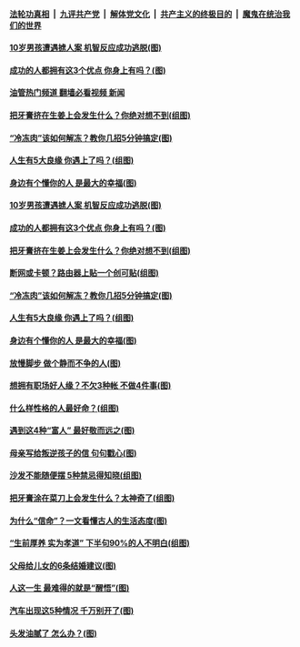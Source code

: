 ####  [法轮功真相](../../../../basic/blob/master/README.md?t=11210901) &nbsp;|&nbsp; [九评共产党](../../../../9ping.md/blob/master/README.md?t=11210901) &nbsp;|&nbsp; [解体党文化](../../../../jtdwh.md/blob/master/README.md?t=11210901)  &nbsp;|&nbsp; [共产主义的终极目的](../../../../gczydzjmd.md/blob/master/README.md?t=11210901) &nbsp;|&nbsp; [魔鬼在统治我们的世界](../../../../mgztzwmdsj.md/blob/master/README.md?t=11210901) 

#### [10岁男孩遭遇掳人案 机智反应成功逃脱(图)](../pages/p8/1022169.md?t=11210901) 

#### [成功的人都拥有这3个优点 你身上有吗？(图)](../pages/p8/1022107.md?t=11210901) 

#### [油管热门频道 翻墙必看视频 新闻](http://129.146.143.75:81/youtube.html?11210901)

#### [把牙膏挤在生姜上会发生什么？你绝对想不到(组图)](../pages/p8/1022053.md?t=11210901) 

#### [“冷冻肉”该如何解冻？教你几招5分钟搞定(图)](../pages/p8/1022019.md?t=11210901) 

#### [人生有5大良缘 你遇上了吗？(组图)](../pages/p8/1021992.md?t=11210901) 

#### [身边有个懂你的人 是最大的幸福(图)](../pages/p8/1022014.md?t=11210901) 

#### [10岁男孩遭遇掳人案 机智反应成功逃脱(图)](../pages/p8/1022169.md?t=11210901) 

#### [成功的人都拥有这3个优点 你身上有吗？(图)](../pages/p8/1022107.md?t=11210901) 

#### [把牙膏挤在生姜上会发生什么？你绝对想不到(组图)](../pages/p8/1022053.md?t=11210901) 

#### [断网或卡顿？路由器上贴一个创可贴(组图)](../pages/p8/1021209.md?t=11210901) 

#### [“冷冻肉”该如何解冻？教你几招5分钟搞定(图)](../pages/p8/1022019.md?t=11210901) 

#### [人生有5大良缘 你遇上了吗？(组图)](../pages/p8/1021992.md?t=11210901) 

#### [身边有个懂你的人 是最大的幸福(图)](../pages/p8/1022014.md?t=11210901) 

#### [放慢脚步 做个静而不争的人(图)](../pages/p8/1021978.md?t=11210901) 

#### [想拥有职场好人缘？不欠3种帐 不做4件事(图)](../pages/p8/1021913.md?t=11210901) 

#### [什么样性格的人最好命？(组图)](../pages/p8/1021903.md?t=11210901) 

#### [遇到这4种“富人” 最好敬而远之(图)](../pages/p8/1021866.md?t=11210901) 

#### [母亲写给叛逆孩子的信 句句戳心(图)](../pages/p8/1021852.md?t=11210901) 

#### [沙发不能随便摆 5种禁忌得知晓(组图)](../pages/p8/1021208.md?t=11210901) 

#### [把牙膏涂在菜刀上会发生什么？太神奇了(组图)](../pages/p8/1021784.md?t=11210901) 

#### [为什么“信命”？一文看懂古人的生活态度(图)](../pages/p8/1021779.md?t=11210901) 

#### [“生前厚养 实为孝道” 下半句90%的人不明白(组图)](../pages/p8/1021206.md?t=11210901) 

#### [父母给儿女的6条结婚建议(图)](../pages/p8/1021727.md?t=11210901) 

#### [人这一生 最难得的就是“醒悟”(图)](../pages/p8/1021726.md?t=11210901) 

#### [汽车出现这5种情况 千万别开了(图)](../pages/p8/1021679.md?t=11210901) 

#### [头发油腻了 怎么办？(图)](../pages/p8/1021596.md?t=11210901) 

<img src='http://gfw-breaker.win/goodnews/indexes/p8.md' width='0px' height='0px'/>
